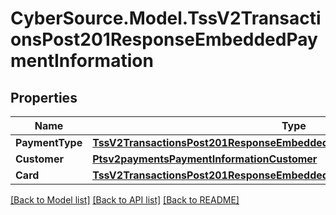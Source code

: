 # CyberSource.Model.TssV2TransactionsPost201ResponseEmbeddedPaymentInformation
## Properties

Name | Type | Description | Notes
------------ | ------------- | ------------- | -------------
**PaymentType** | [**TssV2TransactionsPost201ResponseEmbeddedPaymentInformationPaymentType**](TssV2TransactionsPost201ResponseEmbeddedPaymentInformationPaymentType.md) |  | [optional] 
**Customer** | [**Ptsv2paymentsPaymentInformationCustomer**](Ptsv2paymentsPaymentInformationCustomer.md) |  | [optional] 
**Card** | [**TssV2TransactionsPost201ResponseEmbeddedPaymentInformationCard**](TssV2TransactionsPost201ResponseEmbeddedPaymentInformationCard.md) |  | [optional] 

[[Back to Model list]](../README.md#documentation-for-models) [[Back to API list]](../README.md#documentation-for-api-endpoints) [[Back to README]](../README.md)

